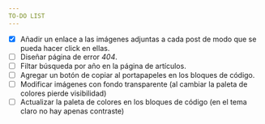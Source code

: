 ```yaml
---
TO-DO LIST
---
```


- [x] Añadir un enlace a las imágenes adjuntas a cada post de modo que se pueda hacer click en ellas.
- [ ] Diseñar página de error *404*.
- [ ] Filtar búsqueda por año en la página de artículos.
- [ ] Agregar un botón de copiar al portapapeles en los bloques de código.
- [ ] Modificar imágenes con fondo transparente (al cambiar la paleta de colores pierde visibilidad)
- [ ] Actualizar la paleta de colores en los bloques de código (en el tema claro no hay apenas contraste)